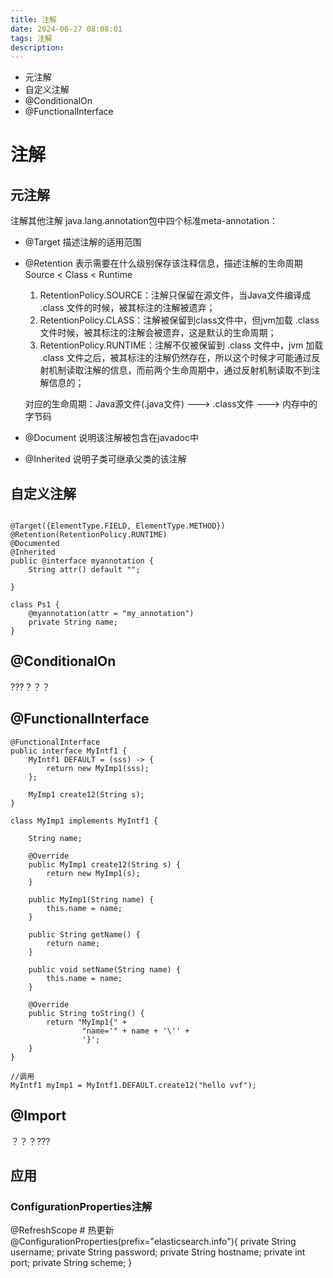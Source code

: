```yaml
---
title: 注解
date: 2024-06-27 08:08:01
tags: 注解
description: 
---
```


- 元注解
- 自定义注解
- @ConditionalOn
- @FunctionalInterface

<!--more-->

# 注解
## 元注解
注解其他注解
java.lang.annotation包中四个标准meta-annotation：
- @Target 描述注解的适用范围
- @Retention 表示需要在什么级别保存该注释信息，描述注解的生命周期 Source < Class < Runtime
    1. RetentionPolicy.SOURCE：注解只保留在源文件，当Java文件编译成 .class 文件的时候，被其标注的注解被遗弃；
    2. RetentionPolicy.CLASS：注解被保留到class文件中，但jvm加载 .class 文件时候，被其标注的注解会被遗弃，这是默认的生命周期；
    3. RetentionPolicy.RUNTIME：注解不仅被保留到 .class 文件中，jvm 加载 .class 文件之后，被其标注的注解仍然存在，所以这个时候才可能通过反射机制读取注解的信息，而前两个生命周期中，通过反射机制读取不到注解信息的；

    对应的生命周期：Java源文件(.java文件) ---> .class文件 ---> 内存中的字节码
- @Document 说明该注解被包含在javadoc中
- @Inherited 说明子类可继承父类的该注解

## 自定义注解
```

@Target({ElementType.FIELD, ElementType.METHOD})
@Retention(RetentionPolicy.RUNTIME)
@Documented
@Inherited
public @interface myannotation {
    String attr() default "";

}

class Ps1 {
    @myannotation(attr = "my_annotation")
    private String name;
}
```

##  @ConditionalOn
???？？？

## @FunctionalInterface

```
@FunctionalInterface
public interface MyIntf1 {
    MyIntf1 DEFAULT = (sss) -> {
        return new MyImp1(sss);
    };

    MyImp1 create12(String s);
}

class MyImp1 implements MyIntf1 {

    String name;

    @Override
    public MyImp1 create12(String s) {
        return new MyImp1(s);
    }

    public MyImp1(String name) {
        this.name = name;
    }

    public String getName() {
        return name;
    }

    public void setName(String name) {
        this.name = name;
    }

    @Override
    public String toString() {
        return "MyImp1{" +
                "name='" + name + '\'' +
                '}';
    }
}

//调用
MyIntf1 myImp1 = MyIntf1.DEFAULT.create12("hello vvf");
```

## @Import
？？？???

## 应用
### ConfigurationProperties注解
@RefreshScope # 热更新
@ConfigurationProperties(prefix="elasticsearch.info"){
    private String username;
    private String password;
    private String hostname;
    private int port;
    private String scheme;
}